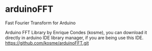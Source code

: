 arduinoFFT
==========

Fast Fourier Transform for Arduino

Arduino FFT Library by Enrique Condes (kosme), you can download it directly in arduino IDE library manager, if you are being use this IDE. https://github.com/kosme/arduinoFFT.git
